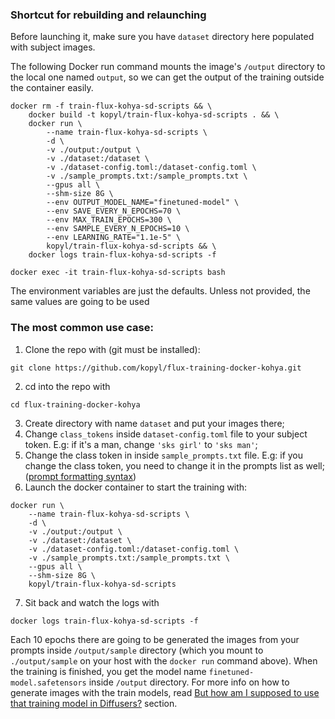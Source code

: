 ### Shortcut for rebuilding and relaunching

Before launching it, make sure you have `dataset` directory here populated with subject images.

The following Docker run command mounts the image's `/output` directory to the local one named `output`, so we can get the output of the training outside the container easily.

```
docker rm -f train-flux-kohya-sd-scripts && \
    docker build -t kopyl/train-flux-kohya-sd-scripts . && \
    docker run \
        --name train-flux-kohya-sd-scripts \
        -d \
        -v ./output:/output \
        -v ./dataset:/dataset \
        -v ./dataset-config.toml:/dataset-config.toml \
        -v ./sample_prompts.txt:/sample_prompts.txt \
        --gpus all \
        --shm-size 8G \
        --env OUTPUT_MODEL_NAME="finetuned-model" \
        --env SAVE_EVERY_N_EPOCHS=70 \
        --env MAX_TRAIN_EPOCHS=300 \
        --env SAMPLE_EVERY_N_EPOCHS=10 \
        --env LEARNING_RATE="1.1e-5" \
        kopyl/train-flux-kohya-sd-scripts && \
    docker logs train-flux-kohya-sd-scripts -f
```

```
docker exec -it train-flux-kohya-sd-scripts bash
```

The environment variables are just the defaults.
Unless not provided, the same values are going to be used

### The most common use case:

1. Clone the repo with (git must be installed):

```
git clone https://github.com/kopyl/flux-training-docker-kohya.git
```

2. cd into the repo with

```
cd flux-training-docker-kohya
```

3. Create directory with name `dataset` and put your images there;
4. Change `class_tokens` inside `dataset-config.toml` file to your subject token. E.g: if it's a man, change `'sks girl'` to `'sks man'`;
5. Change the class token in inside `sample_prompts.txt` file. E.g: if you change the class token, you need to change it in the prompts list as well;
   ([prompt formatting syntax](https://github.com/kohya-ss/sd-scripts?tab=readme-ov-file#sample-image-generation-during-training))
6. Launch the docker container to start the training with:

```
docker run \
    --name train-flux-kohya-sd-scripts \
    -d \
    -v ./output:/output \
    -v ./dataset:/dataset \
    -v ./dataset-config.toml:/dataset-config.toml \
    -v ./sample_prompts.txt:/sample_prompts.txt \
    --gpus all \
    --shm-size 8G \
    kopyl/train-flux-kohya-sd-scripts
```

7. Sit back and watch the logs with

```
docker logs train-flux-kohya-sd-scripts -f
```

Each 10 epochs there are going to be generated the images from your prompts inside `/output/sample` directory (which you mount to `./output/sample` on your host with the `docker run` command above).
When the training is finished, you get the model name `finetuned-model.safetensors` inside `/output` directory. For more info on how to generate images with the train models, read [But how am I supposed to use that training model in Diffusers?](https://github.com/kopyl/flux-training-docker-kohya/blob/main/README.md#but-how-am-i-supposed-to-use-that-training-model-in-diffusers) section.
